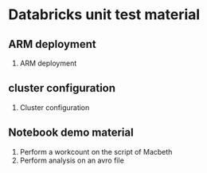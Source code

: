 # Databricks unit test material

## ARM deployment
1. ARM deployment

## cluster configuration
1. Cluster configuration

## Notebook demo material

1. Perform a workcount on the script of  Macbeth
1. Perform analysis on an avro file